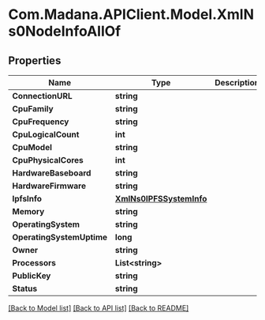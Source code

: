 
# Com.Madana.APIClient.Model.XmlNs0NodeInfoAllOf

## Properties

Name | Type | Description | Notes
------------ | ------------- | ------------- | -------------
**ConnectionURL** | **string** |  | [optional] 
**CpuFamily** | **string** |  | [optional] 
**CpuFrequency** | **string** |  | [optional] 
**CpuLogicalCount** | **int** |  | [optional] 
**CpuModel** | **string** |  | [optional] 
**CpuPhysicalCores** | **int** |  | [optional] 
**HardwareBaseboard** | **string** |  | [optional] 
**HardwareFirmware** | **string** |  | [optional] 
**IpfsInfo** | [**XmlNs0IPFSSystemInfo**](XmlNs0IPFSSystemInfo.md) |  | [optional] 
**Memory** | **string** |  | [optional] 
**OperatingSystem** | **string** |  | [optional] 
**OperatingSystemUptime** | **long** |  | [optional] 
**Owner** | **string** |  | [optional] 
**Processors** | **List&lt;string&gt;** |  | [optional] 
**PublicKey** | **string** |  | [optional] 
**Status** | **string** |  | [optional] 

[[Back to Model list]](../README.md#documentation-for-models)
[[Back to API list]](../README.md#documentation-for-api-endpoints)
[[Back to README]](../README.md)

